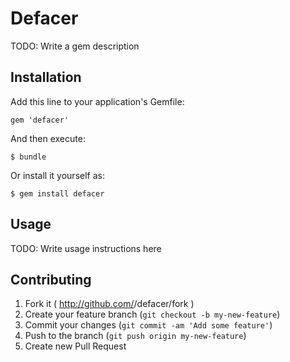 # Defacer

TODO: Write a gem description

## Installation

Add this line to your application's Gemfile:

    gem 'defacer'

And then execute:

    $ bundle

Or install it yourself as:

    $ gem install defacer

## Usage

TODO: Write usage instructions here

## Contributing

1. Fork it ( http://github.com/<my-github-username>/defacer/fork )
2. Create your feature branch (`git checkout -b my-new-feature`)
3. Commit your changes (`git commit -am 'Add some feature'`)
4. Push to the branch (`git push origin my-new-feature`)
5. Create new Pull Request
